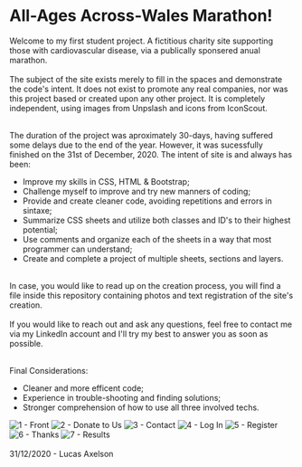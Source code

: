 # All-Ages Across-Wales Marathon!

Welcome to my first student project. A fictitious charity site supporting those with cardiovascular disease, via a publically sponsered anual marathon. <br> <br>
The subject of the site exists merely to fill in the spaces and demonstrate the code's intent. It does not exist to promote any real companies, nor was this project based or 
created upon any other project. It is completely independent, using images from Unpslash and icons from IconScout. <br> <br>

The duration of the project was aproximately 30-days, having suffered some delays due to the end of the year. However, it was sucessfully finished on the 31st of December, 2020.
The intent of site is and always has been: <br>
* Improve my skills in CSS, HTML & Bootstrap; <br>
* Challenge myself to improve and try new manners of coding; <br>
* Provide and create cleaner code, avoiding repetitions and errors in sintaxe; <br>
* Summarize CSS sheets and utilize both classes and ID's to their highest potential; <br>
* Use comments and organize each of the sheets in a way that most programmer can understand; <br>
* Create and complete a project of multiple sheets, sections and layers. <br> <br>

In case, you would like to read up on the creation process, you will find a file inside this repository containing photos and text registration of the site's creation. <br> <br>
If you would like to reach out and ask any questions, feel free to contact me via my LinkedIn account and I'll try my best to answer you as soon as possible. <br> <br>

Final Considerations: <br>
* Cleaner and more efficent code; <br>
* Experience in trouble-shooting and finding solutions; <br>
* Stronger comprehension of how to use all three involved techs. <br>

![1 - Front](https://user-images.githubusercontent.com/73433189/103420715-a3c67c00-4b90-11eb-9a9c-b945b197c787.PNG)
![2 - Donate to Us](https://user-images.githubusercontent.com/73433189/103420717-a4f7a900-4b90-11eb-82f2-06fd218b04cc.PNG)
![3 - Contact](https://user-images.githubusercontent.com/73433189/103420719-a628d600-4b90-11eb-9b0d-e929576a9b83.PNG)
![4 - Log In](https://user-images.githubusercontent.com/73433189/103420720-a6c16c80-4b90-11eb-8db0-02efa9404a09.PNG)
![5 - Register](https://user-images.githubusercontent.com/73433189/103420721-a6c16c80-4b90-11eb-999f-d9d79e14bc47.PNG)
![6 - Thanks](https://user-images.githubusercontent.com/73433189/103420722-a75a0300-4b90-11eb-8aee-245741f3b370.PNG)
![7 - Results](https://user-images.githubusercontent.com/73433189/103420724-a88b3000-4b90-11eb-85be-b77f376a7029.PNG)
<br>
<br>
31/12/2020 - Lucas Axelson
